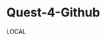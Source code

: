 # Quest-4-Github  

LOCAL
     
<!DOCTYPE html>
<html lang="en"> 
  <head> 
  </head>
  
  <body>
  
  </body>

